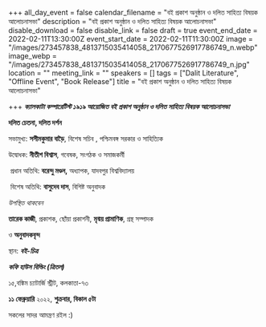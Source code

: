 +++
all_day_event = false
calendar_filename = "বই প্রকাশ অনুষ্ঠান ও দলিত সাহিত্য বিষয়ক আলোচনাসভা"
description = "বই প্রকাশ অনুষ্ঠান ও দলিত সাহিত্য বিষয়ক আলোচনাসভা"
disable_download = false
disable_link = false
draft = true
event_end_date = 2022-02-11T13:30:00Z
event_start_date = 2022-02-11T11:30:00Z
image = "/images/273457838_4813715035414058_2170677526917786749_n.webp"
image_webp = "/images/273457838_4813715035414058_2170677526917786749_n.jpg"
location = ""
meeting_link = ""
speakers = []
tags = ["Dalit Literature", "Offline Event", "Book Release"]
title = "বই প্রকাশ অনুষ্ঠান ও দলিত সাহিত্য বিষয়ক আলোচনাসভা"

+++
**_ক্যালকাটা কম্পারেটিস্ট ১৯১৯ আয়োজিত বই প্রকাশ অনুষ্ঠান ও দলিত সাহিত্য বিষয়ক আলোচনাসভা_**

**দলিত চেতনা, দলিত দর্শন**

সভামুখ্য: **সসীমকুমার বাড়ৈ**, বিশেষ সচিব , পশ্চিমবঙ্গ সরকার ও সাহিত্যিক  

উদ্বোধক: **নীতীশ বিশ্বাস**, গবেষক, সংগঠক ও সমাজকর্মী

 প্রধান অতিথি: **বরেন্দু মণ্ডল,** অধ্যাপক, যাদবপুর বিশ্ববিদ্যালয়

 বিশেষ অতিথি:  **বাসুদেব দাস**, বিশিষ্ট অনুবাদক

_উপস্থিত থাকবেন_

**তারেক কাজী**, প্রকাশক, ছোঁয়া প্রকাশনী, **মৃন্ময় প্রামাণিক**, গ্রন্থ সম্পাদক

ও **অনুবাদকবৃন্দ**

স্থান: **_বই-চিত্র_**

**_কফি হাউস বিল্ডিং (ত্রিতল)_**

১৫,বঙ্কিম চ্যাটার্জি স্ট্রীট, কলকাতা-৭৩

**১১ ফেব্রুয়ারি** ২০২২, **শুক্রবার, বিকাল ৫টা**

সকলের সাদর আমন্ত্রণ রইল :) 